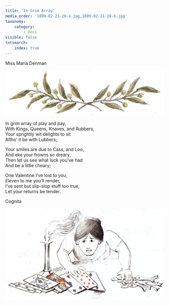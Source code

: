 ```yaml
---
title: 'In Grim Array'
media_order: '1809-02-21-20-a.jpg,1809-02-21-20-b.jpg'
taxonomy:
    category:
        - docs
visible: false
tntsearch:
    index: true
---
```


<div class="author">Miss Maria Denman</div>

![sprig](top.jpg?resize=250)

In grim array of play and pay,  
With Kings, Queens, Knaves, and Rubbers,  
Your sprightly wit delights to sit  
Altho’ it be with Lubbers;  
  
Your smiles are due to Cass, and Loo,  
And eke your frowns so dreary,  
Then let us see what luck you’ve had  
And be a little cheary;  
  
One Valentine I’ve lost to you,  
*Eleven* to me you’ll render,  
I’ve sent but slip-slop stuff too true,  
Let your returns be tender.  
  
Cognita

![cards](bottom.jpg?resize=400)